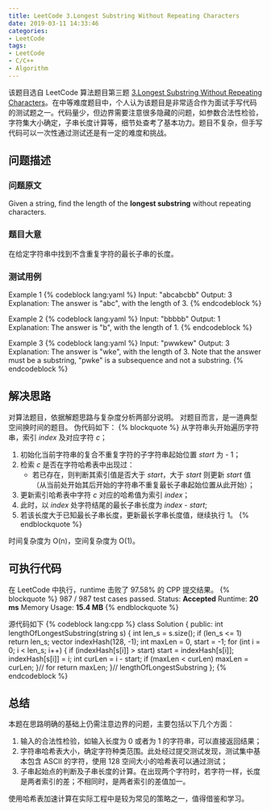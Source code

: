 ```yaml
---
title: LeetCode 3.Longest Substring Without Repeating Characters
date: 2019-03-11 14:33:46
categories:
- LeetCode
tags:
- LeetCode
- C/C++
- Algorithm
---
```


该题目选自 LeetCode 算法题目第三题 [3.Longest Substring Without Repeating Characters](https://leetcode.com/problems/longest-substring-without-repeating-characters/)。在中等难度题目中，个人认为该题目是非常适合作为面试手写代码的测试题之一。代码量少，但边界需要注意很多隐藏的问题，如参数合法性检验，字符集大小确定，子串长度计算等，细节处查考了基本功力。题目不复杂，但手写代码可以一次性通过测试还是有一定的难度和挑战。

<!--more-->
## <span id='1'> 问题描述 </span> ##

### 问题原文 ###
Given a string, find the length of the **longest substring** without repeating characters.

### 题目大意 ###
在给定字符串中找到不含重复字符的最长子串的长度。

### 测试用例 ###
Example 1
{% codeblock lang:yaml %}
Input: "abcabcbb"
Output: 3 
Explanation: The answer is "abc", with the length of 3. 
{% endcodeblock %}

Example 2
{% codeblock lang:yaml %}
Input: "bbbbb"
Output: 1
Explanation: The answer is "b", with the length of 1.
{% endcodeblock %}

Example 3
{% codeblock lang:yaml %}
Input: "pwwkew"
Output: 3
Explanation: The answer is "wke", with the length of 3. 
Note that the answer must be a substring, "pwke" is a subsequence and not a substring.
{% endcodeblock %}

## 解决思路 ##
对算法题目，依据解题思路与复杂度分析两部分说明。
对题目而言，是一道典型空间换时间的题目。
伪代码如下：
{% blockquote %}
从字符串头开始遍历字符串，索引 *index* 及对应字符 *c*；
1. 初始化当前字符串的复合不重复字符的子字符串起始位置 *start* 为 - 1；
2. 检索 *c* 是否在字符哈希表中出现过：
    * 若已存在，则判断其索引值是否大于 *start*，大于 *start* 则更新 *start* 值（从当前处开始其后开始的字符串不重复最长子串起始位置从此开始）；
3. 更新索引哈希表中字符 *c* 对应的哈希值为索引 *index*；
4. 此时，以 *index* 处字符结尾的最长子串长度为 *index - start*;
5. 若该长度大于已知最长子串长度，更新最长字串长度值，继续执行 1。
{% endblockquote %}

时间复杂度为 O(n)，空间复杂度为 O(1)。

## 可执行代码 ##

在 LeetCode 中执行，runtime 击败了 97.58% 的 CPP 提交结果。
{% blockquote %}
987 / 987 test cases passed.
Status: **Accepted**
Runtime: **20 ms**
Memory Usage: **15.4 MB**
{% endblockquote %}

源代码如下
{% codeblock lang:cpp %}
class Solution {
public:
    int lengthOfLongestSubstring(string s) {
        int len_s = s.size();
        if (len_s <= 1) return len_s;
        vector<int> indexHash(128, -1);
        int maxLen = 0, start = -1;
        for (int i = 0; i < len_s; i++) {
            if (indexHash[s[i]] > start)
                start = indexHash[s[i]];
            indexHash[s[i]] = i;
            int curLen = i - start;
            if (maxLen < curLen) maxLen = curLen;
        }// for
        return maxLen;
    }// lengthOfLongestSubstring
};
{% endcodeblock %}

## 总结 ##
本题在思路明确的基础上仍需注意边界的问题，主要包括以下几个方面：
1. 输入的合法性检验，如输入长度为 0 或者为 1 的字符串，可以直接返回结果；
2. 字符串哈希表大小，确定字符种类范围。此处经过提交测试发现，测试集中基本包含 ASCII 的字符，使用 128 空间大小的哈希表可以通过测试；
3. 子串起始点的判断及子串长度的计算。在出现两个字符时，若字符一样，长度是两者索引的差；不相同时，是两者索引的差值加一。 

使用哈希表加速计算在实际工程中是较为常见的策略之一，值得借鉴和学习。

